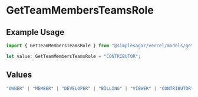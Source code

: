 # GetTeamMembersTeamsRole

## Example Usage

```typescript
import { GetTeamMembersTeamsRole } from "@simplesagar/vercel/models/getteammembersop.js";

let value: GetTeamMembersTeamsRole = "CONTRIBUTOR";
```

## Values

```typescript
"OWNER" | "MEMBER" | "DEVELOPER" | "BILLING" | "VIEWER" | "CONTRIBUTOR"
```